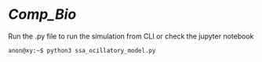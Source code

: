 # *Comp_Bio*
Run the .py file to run the simulation from CLI or check the jupyter notebook
```console
anon@xy:~$ python3 ssa_ocillatory_model.py
```
